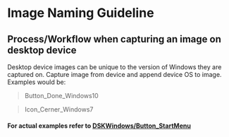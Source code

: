 # Image Naming Guideline 

## Process/Workflow when capturing an image on desktop device

Desktop device images can be unique to the version of Windows they are captured on.  Capture image from device and append device OS to image. Examples would be: 
  >Button_Done_Windows10
  
  >Icon_Cerner_Windows7

#### For actual examples refer to [DSKWindows/Button_StartMenu](https://github.cerner.com/EggPlant/IPDEV-Desktop-Shared/tree/master/Desktop-Shared.suite/Images/DSKWindows/Button_StartMenu)
